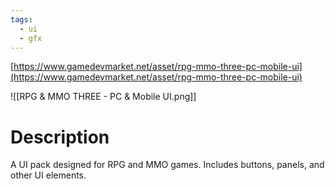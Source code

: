 ```yaml
---
tags:
  - ui
  - gfx
---
```

[https://www.gamedevmarket.net/asset/rpg-mmo-three-pc-mobile-ui](https://www.gamedevmarket.net/asset/rpg-mmo-three-pc-mobile-ui)

![[RPG & MMO THREE - PC & Mobile UI.png]]

# Description
A UI pack designed for RPG and MMO games. Includes buttons, panels, and other UI elements.
